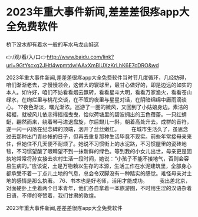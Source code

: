 # 2023年重大事件新闻,差差差很疼app大全免费软件
桥下没水却有着水一般的车水马龙山娃这

👉/观/看/入/口👉http://www.baidu.com/link?url=9GtYscxq2JHtl4wpmtdwIAAxXmBlUXzKrLhK6E7cDRO&wd

2023年重大事件新闻,差差差很疼app大全免费软件当时节几度循环，几经妨碍，咱们渐渐老去，才慢慢领会，这偌大的寰球里，最甘心做好的，即是边远的如实的本人。如许好，咱们不妨看看烟云飘转，看看星斗大明，看看万家渔火，看看苍山绿水，在绚烂里与桃花交谈，在不眠的夜里与星星对话，在阴暗绵绵中庸雨滴谈心。
??夜色渐淡，曙光渐浓。巡游了一圈的微风，又回到了小姑娘身边。素洁的裙裾，就被风儿依恋得摇摇曳曳，恰似荷塘里的碧波拥出的玉色蓓蕾。一只红蜻蜓，翩然而来，绕着琴弓进退盘旋，尔后翅儿一斜，朝着高处升去。成群的音符，遂一闪一闪落在纪念碑的顶端，洇开了丝丝嫩红。
　　在城市生活久了，虽思念过去那种出门青纱帐的日子，但再去重复那种生活毕竟不现实。前些年常接母亲来住，但她住不几天便不耐烦了。她说不习惯街上的水泥路，不习惯屋里的瓷砖地毯，不习惯望酸了眼睛望不到一抹新鲜的绿色。等到我的小女儿出世，母亲更是固执地常常将孙女接去农村生活一段时间，她说：“小孩子不能不接地气，否则会容易生病的。”应该说，土是万物赖以生存的本源，生活工作在水泥建筑里，全部身心都承受不着一丁点儿土地的气息，总会令双脚没有一种踏实的感觉。难怪母亲对土地的感情是那么执著。
		76、书本也是好老师，活用才能成功。
　　我出差北京，对面硬卧上坐着两个日本青年，他们各自拿着一本旅游图，不时用生涩的汉语杂着日语，不停的夸赞着，我们甘肃的敦煌。

2023年重大事件新闻,差差差很疼app大全免费软件
